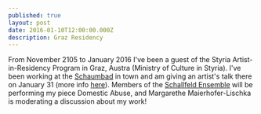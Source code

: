 ```yaml
---
published: true
layout: post
date: 2016-01-10T12:00:00.000Z
description: Graz Residency
---
```



From November 2105 to January 2016 I've been a guest of the Styria Artist-in-Residency Program in Graz, Austra (Ministry of Culture in Styria).  I've been working at the [Schaumbad](http://web455.webbox333.server-home.org/) in town and am giving an artist's talk there on January 31 (more info [here](http://web455.webbox333.server-home.org/index.php?pageid=3&l=1&sid=255)).  Members of the [Schallfeld Ensemble](http://www.schallfeldensemble.com/) will be performing my piece Domestic Abuse, and Margarethe Maierhofer-Lischka is moderating a discussion about my work!
